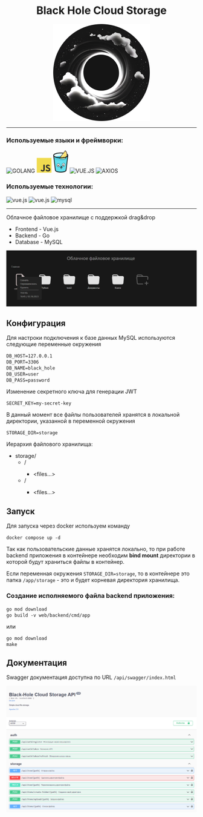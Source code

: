 <h1 align="center">Black Hole Cloud Storage</h1>

<p align="center">
<img alt="img_1.png" src="img/img_1.png"/>
</p>

---

### Используемые языки и фреймворки:

<div>
<img src="https://www.vectorlogo.zone/logos/golang/golang-official.svg" alt="GOLANG" width="80" height="40"/>

<img src="https://raw.githubusercontent.com/devicons/devicon/master/icons/javascript/javascript-original.svg" alt="JS" width="40" height="40"/>

<img src="https://raw.githubusercontent.com/gin-gonic/logo/master/color.png" alt="GIN" width="40" height="60"/>

<img src="https://www.vectorlogo.zone/logos/vuejs/vuejs-icon.svg" alt="VUE.JS" width="40" height="40"/>

<img src="https://www.vectorlogo.zone/logos/axios/axios-icon.svg" alt="AXIOS" width="40" height="40"/>
</div>

### Используемые технологии:

<div>
<img src="https://www.vectorlogo.zone/logos/docker/docker-tile.svg" alt="vue.js" width="40" height="40"/>

<img src="https://www.vectorlogo.zone/logos/nginx/nginx-icon.svg" alt="vue.js" width="40" height="40"/>

<img src="https://www.vectorlogo.zone/logos/mysql/mysql-official.svg" alt="mysql" width="40" height="40"/>
</div>

---

Облачное файловое хранилище с поддержкой drag&drop

* Frontend - Vue.js
* Backend - Go
* Database - MySQL

![img.png](img/img.png)


## Конфигурация

Для настроки подключения к базе данных MySQL используются следующие переменные окружения

```
DB_HOST=127.0.0.1
DB_PORT=3306
DB_NAME=black_hole
DB_USER=user
DB_PASS=password
```

Изменение секретного ключа для генерации JWT

```
SECRET_KEY=my-secret-key
```

В данный момент все файлы пользователей хранятся в локальной директории, 
указанной в переменной окружения

```
STORAGE_DIR=storage
```

Иерархия файлового хранилища:

* storage/
  * <user-id>/
    * <files...>
  * <user-id>/
    * <files...>

## Запуск

Для запуска через docker используем команду

```shell
docker compose up -d
```

Так как пользовательские данные хранятся локально, то при работе backend приложения в
контейнере необходим **bind mount** директории в которой будут храниться файлы в контейнер.

Если переменная окружения `STORAGE_DIR=storage`, то в контейнере это папка
`/app/storage` - это и будет корневая директория хранилища.


### Создание исполняемого файла backend приложения:

```shell
go mod download
go build -v web/backend/cmd/app
```
или
```shell
go mod download
make
```

## Документация

Swagger документация доступна по URL `/api/swagger/index.html`

![img.png](img/img_2.png)